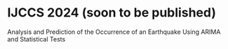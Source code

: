 # IJCCS 2024 (soon to be published)
Analysis and Prediction of the Occurrence of an Earthquake Using ARIMA and Statistical Tests
